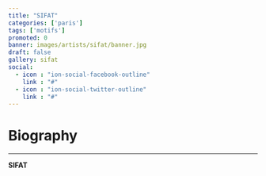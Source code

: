 ```yaml
---
title: "SIFAT"
categories: ['paris']
tags: ['motifs']
promoted: 0
banner: images/artists/sifat/banner.jpg
draft: false
gallery: sifat
social:
  - icon : "ion-social-facebook-outline"
    link : "#"
  - icon : "ion-social-twitter-outline"
    link : "#"
---
```


# Biography
---

**SIFAT**